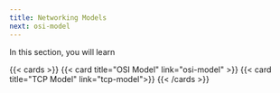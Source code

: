 ```yaml
---
title: Networking Models
next: osi-model
---
```


In this section, you will learn 

{{< cards >}}
{{< card title="OSI Model" link="osi-model" >}}
{{< card title="TCP Model" link="tcp-model">}}
{{< /cards >}}
